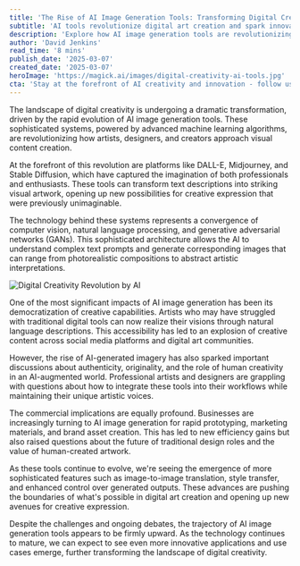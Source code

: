 ```yaml
---
title: 'The Rise of AI Image Generation Tools: Transforming Digital Creativity'
subtitle: 'AI tools revolutionize digital art creation and spark innovation'
description: 'Explore how AI image generation tools are revolutionizing digital art, empowering artists and designers to produce stunning visuals through text prompts. Delve into the implications for creative expression, artist authenticity, and commercial opportunities in the evolving landscape of digital creativity.'
author: 'David Jenkins'
read_time: '8 mins'
publish_date: '2025-03-07'
created_date: '2025-03-07'
heroImage: 'https://magick.ai/images/digital-creativity-ai-tools.jpg'
cta: 'Stay at the forefront of AI creativity and innovation - follow us on LinkedIn for daily updates on the latest developments in AI image generation and digital art transformation.'
---
```


The landscape of digital creativity is undergoing a dramatic transformation, driven by the rapid evolution of AI image generation tools. These sophisticated systems, powered by advanced machine learning algorithms, are revolutionizing how artists, designers, and creators approach visual content creation.

At the forefront of this revolution are platforms like DALL-E, Midjourney, and Stable Diffusion, which have captured the imagination of both professionals and enthusiasts. These tools can transform text descriptions into striking visual artwork, opening up new possibilities for creative expression that were previously unimaginable.

The technology behind these systems represents a convergence of computer vision, natural language processing, and generative adversarial networks (GANs). This sophisticated architecture allows the AI to understand complex text prompts and generate corresponding images that can range from photorealistic compositions to abstract artistic interpretations.

![Digital Creativity Revolution by AI](https://magick.ai/images/digital-creativity-ai-tools.jpg)

One of the most significant impacts of AI image generation has been its democratization of creative capabilities. Artists who may have struggled with traditional digital tools can now realize their visions through natural language descriptions. This accessibility has led to an explosion of creative content across social media platforms and digital art communities.

However, the rise of AI-generated imagery has also sparked important discussions about authenticity, originality, and the role of human creativity in an AI-augmented world. Professional artists and designers are grappling with questions about how to integrate these tools into their workflows while maintaining their unique artistic voices.

The commercial implications are equally profound. Businesses are increasingly turning to AI image generation for rapid prototyping, marketing materials, and brand asset creation. This has led to new efficiency gains but also raised questions about the future of traditional design roles and the value of human-created artwork.

As these tools continue to evolve, we're seeing the emergence of more sophisticated features such as image-to-image translation, style transfer, and enhanced control over generated outputs. These advances are pushing the boundaries of what's possible in digital art creation and opening up new avenues for creative expression.

Despite the challenges and ongoing debates, the trajectory of AI image generation tools appears to be firmly upward. As the technology continues to mature, we can expect to see even more innovative applications and use cases emerge, further transforming the landscape of digital creativity.